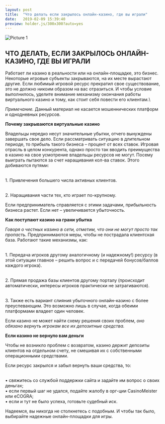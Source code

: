 ```yaml
---
layout: post
title:  "Что делать если закрылось онлайн-казино, где вы играли"
date:   2019-02-09 15:39:40
preview: holder.js/300x300?auto=yes
---
```


![Picture 1](holder.js/800x600?auto=yes)

## ЧТО ДЕЛАТЬ, ЕСЛИ ЗАКРЫЛОСЬ ОНЛАЙН-КАЗИНО, ГДЕ ВЫ ИГРАЛИ

Работает ли казино в реальности или на онлайн-площадке, это бизнес. Некоторые игровые субъекты закрываются, на их месте вырастают другие. Если любимый игровой ресурс прекратил свое существование, это не должно никоим образом на вас отразиться. И чтобы условие выполнилось, уделите внимание механизму окончания работы виртуального казино и тому, как стоит себя повести его клиентам.\

<i>Примечание.</i> Данный материал не касается мошеннических платформ и однодневных ресурсов.

<strong>Почему закрываются виртуальные казино</strong>

Владельцы нередко несут значительные убытки, отчего вынуждены завершать свое дело. Если рассматривать ситуацию в длительном периоде, то прибыль такого бизнеса – процент от всех ставок. Игровая отрасль в целом конкурента, однако просто так вводить преимущества в казино на свое усмотрение владельцы ресурсов не могут. Посему выиграть пытаются за счет наращивания кол-ва ставок. Этого добиваются путями:

<br> 1.	Привлечения большего числа активных клиентов.

<br> 2.	Наращивания части тех, кто играет по-крупному. 

Если предприниматель справляется с этими задачами, прибыльность бизнеса растет. Если нет – увеличивается убыточность. 

<strong>Как поступают казино на грани убытка</strong>

<i>Говоря о честных казино в сети, отметим, что они не могут просто так пропасть.</i> Предпринимаются меры, чтобы не пострадала клиентская база. Работают такие механизмы, как:

<br> 1.	Передача игроков другому аналогичному (и надежному!) ресурсу (в этой ситуации главное – решить вопрос и с передачей бонусов/баллов каждого игрока). 

<br> 2.	Прямая продажа базы клиентов другому порталу (происходит автоматически, интересы игроков практически не затрагиваются).

<br> 3.	Также есть вариант слияния убыточного онлайн-казино с более преуспевающим. Это возможно лишь в случае, когда обеими платформами владеет один человек.

Если казино не может найти схему решения своих проблем, <i>оно обязано вернуть игрокам все их депозитные средства.</i>

<strong>Если казино не вернуло вам деньги</strong>

Чтобы не возникло проблем с возвратом, казино держит депозиты клиентов на отдельном счету, не смешивая их с собственными операционными средствами.

Если ресурс закрылся и забыл вернуть ваши средства, то:

<br>•	свяжитесь со службой поддержки сайта и задайте им вопрос о своих деньгах;
<br>•	если первый шаг не удался, подайте жалобу в орг-ции CasinoMeister или eCOGRA;
<br>•	если и тут не было успеха, готовьте судебный иск. 

Надеемся, вы никогда не столкнетесь с подобным. И чтобы так было, выбирайте надежные онлайн-площадки для игры. 

